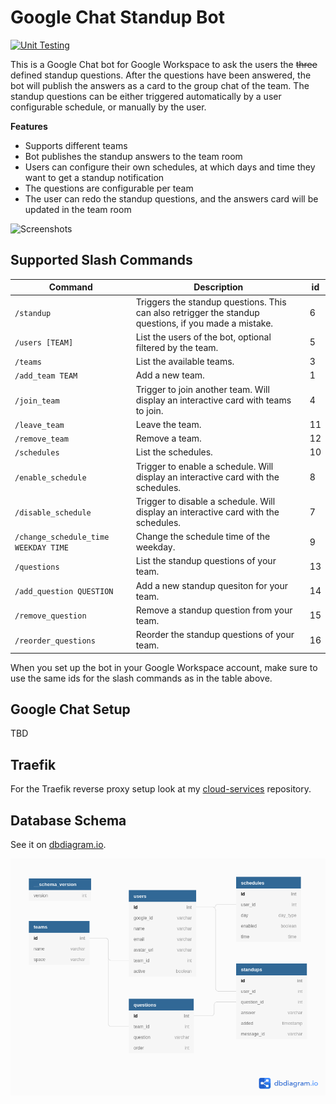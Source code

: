 # Google Chat Standup Bot

[![Unit Testing](https://github.com/samuelba/google-chat-standup-bot/actions/workflows/unit-testing.yml/badge.svg)](https://github.com/samuelba/google-chat-standup-bot/actions/workflows/unit-testing.yml)

This is a Google Chat bot for Google Workspace to ask the users the ~~three~~ defined standup questions. 
After the questions have been answered, the bot will publish the answers as a card to the group chat of the team. 
The standup questions can be either triggered automatically by a user configurable schedule, or manually by the user.

**Features**

* Supports different teams
* Bot publishes the standup answers to the team room
* Users can configure their own schedules, at which days and time they want to get a standup notification
* The questions are configurable per team
* The user can redo the standup questions, and the answers card will be updated in the team room

![Screenshots](images/screenshots.png)

## Supported Slash Commands

| Command | Description | id |
| ------- | ----------- | ---|
| `/standup` | Triggers the standup questions. This can also retrigger the standup questions, if you made a mistake. | 6 |
| `/users [TEAM]` | List the users of the bot, optional filtered by the team. | 5 |
| `/teams` | List the available teams. | 3 |
| `/add_team TEAM` | Add a new team. | 1 |
| `/join_team` | Trigger to join another team. Will display an interactive card with teams to join. | 4 |
| `/leave_team` | Leave the team. | 11 |
| `/remove_team` | Remove a team. | 12 |
| `/schedules` | List the schedules. | 10 |
| `/enable_schedule` | Trigger to enable a schedule. Will display an interactive card with the schedules. | 8 |
| `/disable_schedule` | Trigger to disable a schedule. Will display an interactive card with the schedules. | 7 |
| `/change_schedule_time WEEKDAY TIME` | Change the schedule time of the weekday. | 9 |
| `/questions` | List the standup questions of your team. | 13 |
| `/add_question QUESTION` | Add a new standup quesiton for your team. | 14 |
| `/remove_question` | Remove a standup question from your team. | 15 |
| `/reorder_questions` | Reorder the standup questions of your team. | 16 |

When you set up the bot in your Google Workspace account, make sure to use the same ids for the slash commands as in the table above.

## Google Chat Setup

TBD

## Traefik

For the Traefik reverse proxy setup look at my [cloud-services](https://github.com/samuelba/cloud-services/tree/master/traefik) repository.

## Database Schema

See it on [dbdiagram.io](https://dbdiagram.io/d/60354600fcdcb6230b212562).

![Database Schema](images/database_schema.png)
